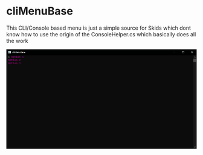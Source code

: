 # cliMenuBase
This CLI/Console based menu is just a simple source for Skids which dont know how to use the origin of the ConsoleHelper.cs which basically does all the work

<p align="center">
  <img src="./img/menu.png" alt="Size Limit CLI" width="738">
</p>
